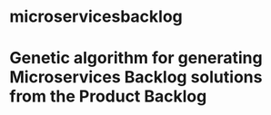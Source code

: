 # microservicesbacklog
# Genetic algorithm for generating Microservices Backlog solutions from the Product Backlog
